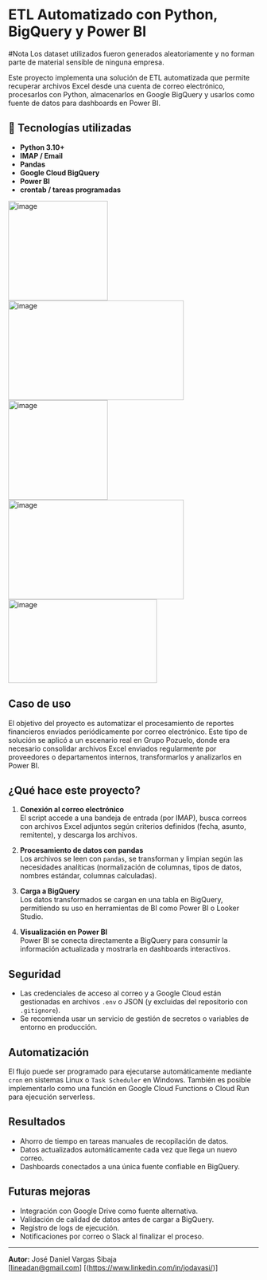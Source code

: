 # ETL Automatizado con Python, BigQuery y Power BI

#Nota
Los dataset utilizados fueron generados aleatoriamente y no forman parte de material sensible de ninguna empresa.

Este proyecto implementa una solución de ETL automatizada que permite recuperar archivos Excel desde una cuenta de correo electrónico, procesarlos con Python, almacenarlos en Google BigQuery y usarlos como fuente de datos para dashboards en Power BI.

## 🔧 Tecnologías utilizadas

- **Python 3.10+**
- **IMAP / Email**
- **Pandas**
- **Google Cloud BigQuery**
- **Power BI**
- **crontab / tareas programadas**

<img width="200" height="200" alt="image" src="https://github.com/user-attachments/assets/b1c6b027-598d-4363-ad55-a4d44cf588c0" />
<img width="353" height="200" alt="image" src="https://github.com/user-attachments/assets/0059b334-c634-4247-be20-702e6c9e0612" />
<img width="200" height="200" alt="image" src="https://github.com/user-attachments/assets/2d7eb7a6-8a1e-4046-9a38-ee6d0e61c05f" />
<img width="353" height="200" alt="image" src="https://github.com/user-attachments/assets/3fc41ce8-c57c-4a39-903a-4b2328d34019" />
<img width="299" height="168" alt="image" src="https://github.com/user-attachments/assets/7c846f7c-f355-495f-9735-ec8c5b14d0d8" />


## Caso de uso

El objetivo del proyecto es automatizar el procesamiento de reportes financieros enviados periódicamente por correo electrónico. Este tipo de solución se aplicó a un escenario real en Grupo Pozuelo, donde era necesario consolidar archivos Excel enviados regularmente por proveedores o departamentos internos, transformarlos y analizarlos en Power BI.

## ¿Qué hace este proyecto?

1. **Conexión al correo electrónico**  
   El script accede a una bandeja de entrada (por IMAP), busca correos con archivos Excel adjuntos según criterios definidos (fecha, asunto, remitente), y descarga los archivos.

2. **Procesamiento de datos con pandas**  
   Los archivos se leen con `pandas`, se transforman y limpian según las necesidades analíticas (normalización de columnas, tipos de datos, nombres estándar, columnas calculadas).

3. **Carga a BigQuery**  
   Los datos transformados se cargan en una tabla en BigQuery, permitiendo su uso en herramientas de BI como Power BI o Looker Studio.

4. **Visualización en Power BI**  
   Power BI se conecta directamente a BigQuery para consumir la información actualizada y mostrarla en dashboards interactivos.


## Seguridad

- Las credenciales de acceso al correo y a Google Cloud están gestionadas en archivos `.env` o JSON (y excluidas del repositorio con `.gitignore`).
- Se recomienda usar un servicio de gestión de secretos o variables de entorno en producción.

## Automatización

El flujo puede ser programado para ejecutarse automáticamente mediante `cron` en sistemas Linux o `Task Scheduler` en Windows. También es posible implementarlo como una función en Google Cloud Functions o Cloud Run para ejecución serverless.

## Resultados

- Ahorro de tiempo en tareas manuales de recopilación de datos.
- Datos actualizados automáticamente cada vez que llega un nuevo correo.
- Dashboards conectados a una única fuente confiable en BigQuery.

## Futuras mejoras

- Integración con Google Drive como fuente alternativa.
- Validación de calidad de datos antes de cargar a BigQuery.
- Registro de logs de ejecución.
- Notificaciones por correo o Slack al finalizar el proceso.

---

**Autor:** José Daniel Vargas Sibaja  
[lineadan@gmail.com]
[(https://www.linkedin.com/in/jodavasi/)]






